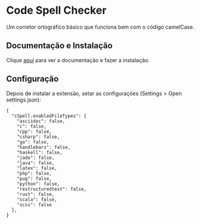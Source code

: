 # Code Spell Checker

Um corretor ortográfico básico que funciona bem com o código camelCase.

## Documentação e Instalação

Clique [aqui](https://marketplace.visualstudio.com/items?itemName=streetsidesoftware.code-spell-checker) para ver a documentação e fazer a instalação.

## Configuração

Depois de instalar a extensão, setar as configurações (Settings > Open settings.json):

```
{
  "cSpell.enabledFileTypes": {
    "asciidoc": false,
    "c": false,
    "cpp": false,
    "csharp": false,
    "go": false,
    "handlebars": false,
    "haskell": false,
    "jade": false,
    "java": false,
    "latex": false,
    "php": false,
    "pug": false,
    "python": false,
    "restructuredtext": false,
    "rust": false,
    "scala": false,
    "scss": false
  },
}
```